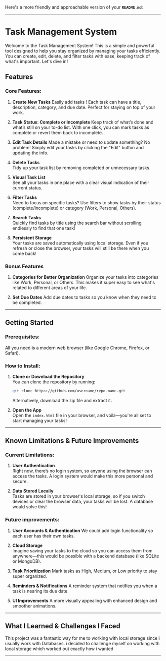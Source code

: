 Here's a more friendly and approachable version of your **`README.md`**:

---

# Task Management System 

Welcome to the Task Management System! This is a simple and powerful tool designed to help you stay organized by managing your tasks efficiently. You can create, edit, delete, and filter tasks with ease, keeping track of what's important. Let's dive in!

##  Features

### Core Features:
1. **Create New Tasks** 
   Easily add tasks ! Each task can have a title, description, category, and due date. Perfect for staying on top of your work.
   
2. **Task Status: Complete or Incomplete** 
   Keep track of what’s done and what’s still on your to-do list. With one click, you can mark tasks as complete or revert them back to incomplete.

3. **Edit Task Details** 
   Made a mistake or need to update something? No problem! Simply edit your tasks by clicking the "Edit" button and updating the info.

4. **Delete Tasks**  
   Tidy up your task list by removing completed or unnecessary tasks.

5. **Visual Task List**  
   See all your tasks in one place with a clear visual indication of their current status.

6. **Filter Tasks**   
   Need to focus on specific tasks? Use filters to show tasks by their status (complete/incomplete) or category (Work, Personal, Others).

7. **Search Tasks**  
   Quickly find tasks by title using the search bar without scrolling endlessly to find that one task!

8. **Persistent Storage**  
   Your tasks are saved automatically using local storage. Even if you refresh or close the browser, your tasks will still be there when you come back!

### Bonus Features
1. **Categories for Better Organization** 
   Organize your tasks into categories like Work, Personal, or Others. This makes it super easy to see what's related to different areas of your life.

2. **Set Due Dates** 
    Add due dates to tasks so you know when they need to be completed.

---

##  Getting Started

### Prerequisites:
All you need is a modern web browser (like Google Chrome, Firefox, or Safari). 

### How to Install:
1. **Clone or Download the Repository**  
   You can clone the repository by running:
   ```bash
   git clone https://github.com/username/repo-name.git
   ```
   Alternatively, download the zip file and extract it.

2. **Open the App**  
   Open the `index.html` file in your browser, and voilà—you're all set to start managing your tasks!

---

##  Known Limitations & Future Improvements

### Current Limitations:
1. **User Authentication**  
   Right now, there’s no login system, so anyone using the browser can access the tasks. A login system would make this more personal and secure.

2. **Data Stored Locally**  
   Tasks are stored in your browser's local storage, so if you switch devices or clear the browser data, your tasks will be lost. A database would solve this!

### Future improvements:
1. **User Accounts & Authentication** 
   We could add login functionality so each user has their own tasks.

2. **Cloud Storage**  
   Imagine saving your tasks to the cloud so you can access them from anywhere—this would be possible with a backend database (like SQLite or MongoDB).

3. **Task Prioritization** 
   Mark tasks as High, Medium, or Low priority to stay super organized.

4. **Reminders & Notifications** 
   A reminder system that notifies you when a task is nearing its due date.

5. **UI Improvements** 
  A more visually appealing with enhanced design and smoother animations.

---

##  What I Learned & Challenges I Faced


This project was a fantastic way for me to  working with local storage since i usually work with Databases. i decided to challenge myself on working with local storage which worked out exactly how i wanted.
 
---

